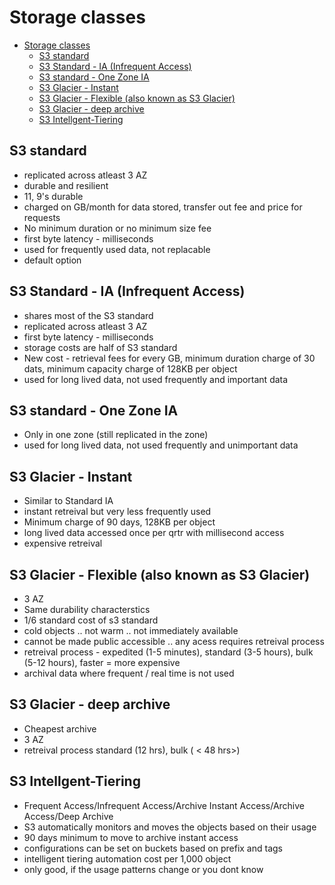 
# Storage classes
- [Storage classes](#storage-classes)
  - [S3 standard](#s3-standard)
  - [S3 Standard - IA (Infrequent Access)](#s3-standard---ia-infrequent-access)
  - [S3 standard - One Zone IA](#s3-standard---one-zone-ia)
  - [S3 Glacier - Instant](#s3-glacier---instant)
  - [S3 Glacier - Flexible (also known as S3 Glacier)](#s3-glacier---flexible-also-known-as-s3-glacier)
  - [S3 Glacier - deep archive](#s3-glacier---deep-archive)
  - [S3 Intellgent-Tiering](#s3-intellgent-tiering)

## S3 standard

- replicated across atleast 3 AZ
- durable and resilient
- 11, 9's durable
- charged on GB/month for data stored, transfer out fee and price for requests
- No minimum duration or no minimum size fee
- first byte latency - milliseconds
- used for frequently used data, not replacable
- default option

## S3 Standard - IA (Infrequent Access)

- shares most of the S3 standard 
- replicated across atleast 3 AZ
- first byte latency - milliseconds
- storage costs are half of S3 standard
- New cost - retrieval fees for every GB, minimum duration charge of 30 dats, minimum capacity charge of 128KB per object
- used for long lived data, not used frequently and important data


## S3 standard - One Zone IA

- Only in one zone (still replicated in the zone)
- used for long lived data, not used frequently and unimportant data

## S3 Glacier - Instant

- Similar to Standard IA
- instant retreival but very less frequently used
- Minimum charge of 90 days, 128KB per object
- long lived data accessed once per qrtr with millisecond access
- expensive retreival

## S3 Glacier - Flexible (also known as S3 Glacier)

- 3 AZ
- Same durability characterstics
- 1/6 standard cost of s3 standard
- cold objects .. not warm .. not immediately available
- cannot be made public accessible .. any acess requires retreival process
- retreival process - expedited (1-5 minutes), standard (3-5 hours), bulk (5-12 hours), faster = more expensive
- archival data where frequent / real time is not used


## S3 Glacier - deep archive 

- Cheapest archive
- 3 AZ
- retreival process  standard (12 hrs), bulk ( < 48 hrs>)

## S3 Intellgent-Tiering

- Frequent Access/Infrequent Access/Archive Instant Access/Archive Access/Deep Archive
- S3 automatically monitors and moves the objects based on their usage
- 90 days minimum to move to archive instant access
- configurations can be set on buckets based on prefix and tags
- intelligent tiering automation cost per 1,000 object
- only good, if the usage patterns change or you dont know